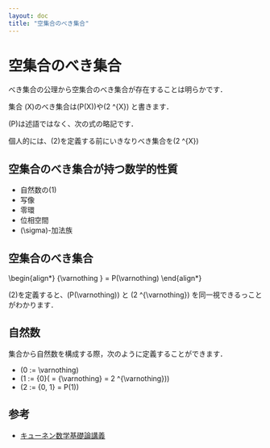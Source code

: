 ```yaml
---
layout: doc
title: "空集合のべき集合"
---
```


# 空集合のべき集合

べき集合の公理から空集合のべき集合が存在することは明らかです．

集合 \(X\)のべき集合は\(P(X)\)や\(2 ^{X}\) と書きます．

\(P\)は述語ではなく、次の式の略記です．

個人的には、\(2\)を定義する前にいきなりべき集合を\(2 ^{X}\)

## 空集合のべき集合が持つ数学的性質

- 自然数の\(1\)
- 写像
- 零環
- 位相空間
- \(\sigma\)-加法族

## 空集合のべき集合

\begin{align*}
  \{\varnothing \} = P(\varnothing)
\end{align*}

\(2\)を定義すると、\(P(\varnothing)\) と \(2 ^{\varnothing}\) を同一視できるっことがわかります．

## 自然数

集合から自然数を構成する際，次のように定義することができます．

- \(0 := \varnothing\)
- \(1 := \{0\}( = \{\varnothing\} = 2 ^{\varnothing})\)
- \(2 := \{0, 1\} = P(1)\)

## 参考
- [キューネン数学基礎論講義](https://www.nippyo.co.jp/shop/book/7176.html)